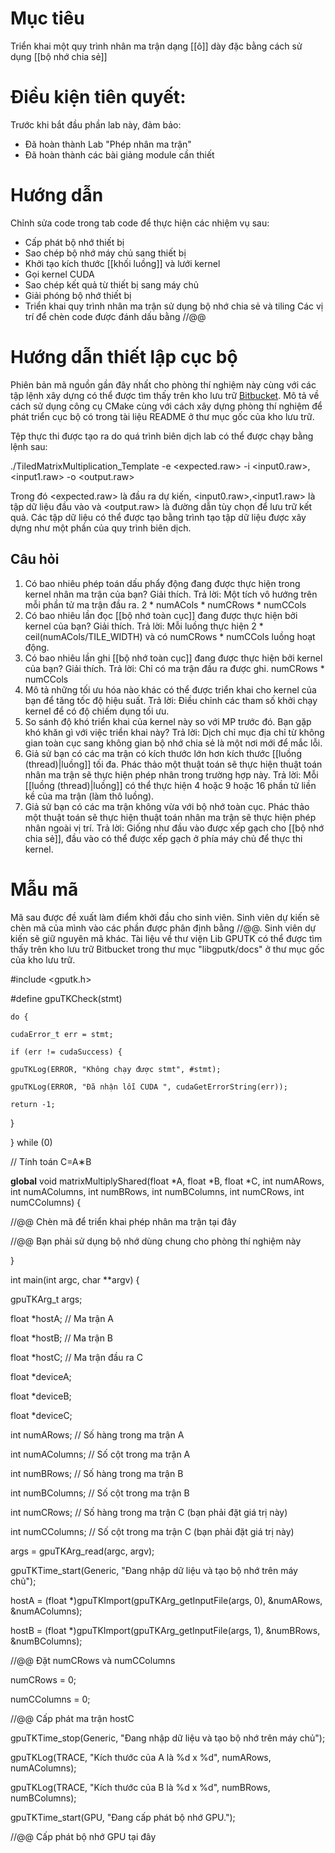 # Mục tiêu
Triển khai một quy trình nhân ma trận dạng [[ô]] dày đặc bằng cách sử dụng [[bộ nhớ chia sẻ]]
# Điều kiện tiên quyết:
Trước khi bắt đầu phần lab này, đảm bảo:
- Đã hoàn thành Lab "Phép nhân ma trận"
- Đã hoàn thành các bài giảng module cần thiết

# Hướng dẫn
Chỉnh sửa code trong tab code để thực hiện các nhiệm vụ sau: 
- Cấp phát bộ nhớ thiết bị
- Sao chép bộ nhớ máy chủ sang thiết bị
- Khởi tạo kích thước [[khối luồng]] và lưới kernel
- Gọi kernel CUDA
- Sao chép kết quả từ thiết bị sang máy chủ
- Giải phóng bộ nhớ thiết bị
- Triển khai quy trình nhân ma trận sử dụng bộ nhớ chia sẻ và tiling
Các vị trí để chèn code được đánh dấu bằng //@@

# Hướng dẫn thiết lập cục bộ
Phiên bản mã nguồn gần đây nhất cho phòng thí nghiệm này cùng với các tập lệnh xây dựng có thể được tìm thấy trên kho lưu trữ [Bitbucket](https://bitbucket.org/nvidia-dli/gputeachingkit-labs/). Mô tả về cách sử dụng công cụ CMake cùng với cách xây dựng phòng thí nghiệm để phát triển cục bộ có trong tài liệu README ở thư mục gốc của kho lưu trữ.

Tệp thực thi được tạo ra do quá trình biên dịch lab có thể được chạy bằng lệnh sau:

./TiledMatrixMultiplication_Template -e &lt;expected.raw> -i &lt;input0.raw>,&lt;input1.raw> -o &lt;output.raw>

Trong đó &lt;expected.raw> là đầu ra dự kiến, &lt;input0.raw>,&lt;input1.raw> là tập dữ liệu đầu vào và &lt;output.raw> là đường dẫn tùy chọn để lưu trữ kết quả. Các tập dữ liệu có thể được tạo bằng trình tạo tập dữ liệu được xây dựng như một phần của quy trình biên dịch.

## Câu hỏi
1. Có bao nhiêu phép toán dấu phẩy động đang được thực hiện trong kernel nhân ma trận của bạn? Giải thích.
   Trả lời: Một tích vô hướng trên mỗi phần tử ma trận đầu ra. 2 * numACols * numCRows * numCCols
2. Có bao nhiêu lần đọc [[bộ nhớ toàn cục]] đang được thực hiện bởi kernel của bạn? Giải thích.
   Trả lời: Mỗi luồng thực hiện 2 * ceil(numACols/TILE_WIDTH) và có numCRows * numCCols luồng hoạt động.
3. Có bao nhiêu lần ghi [[bộ nhớ toàn cục]] đang được thực hiện bởi kernel của bạn? Giải thích.
   Trả lời: Chỉ có ma trận đầu ra được ghi. numCRows * numCCols
4. Mô tả những tối ưu hóa nào khác có thể được triển khai cho kernel của bạn để tăng tốc độ hiệu suất.
   Trả lời: Điều chỉnh các tham số khởi chạy kernel để có độ chiếm dụng tối ưu.
5. So sánh độ khó triển khai của kernel này so với MP trước đó. Bạn gặp khó khăn gì với việc triển khai này?
   Trả lời: Dịch chỉ mục địa chỉ từ không gian toàn cục sang không gian bộ nhớ chia sẻ là một nơi mới để mắc lỗi.
6. Giả sử bạn có các ma trận có kích thước lớn hơn kích thước [[luồng (thread)|luồng]] tối đa. Phác thảo một thuật toán sẽ thực hiện thuật toán nhân ma trận sẽ thực hiện phép nhân trong trường hợp này.
   Trả lời: Mỗi [[luồng (thread)|luồng]] có thể thực hiện 4 hoặc 9 hoặc 16 phần tử liền kề của ma trận (làm thô luồng).
7. Giả sử bạn có các ma trận không vừa với bộ nhớ toàn cục. Phác thảo một thuật toán sẽ thực hiện thuật toán nhân ma trận sẽ thực hiện phép nhân ngoài vị trí.
   Trả lời: Giống như đầu vào được xếp gạch cho [[bộ nhớ chia sẻ]], đầu vào có thể được xếp gạch ở phía máy chủ để thực thi kernel.

# Mẫu mã
Mã sau được đề xuất làm điểm khởi đầu cho sinh viên. Sinh viên dự kiến sẽ chèn mã của mình vào các phần được phân định bằng //@@. Sinh viên dự kiến sẽ giữ nguyên mã khác. Tài liệu về thư viện Lib GPUTK có thể được tìm thấy trên kho lưu trữ Bitbucket trong thư mục "libgputk/docs" ở thư mục gốc của kho lưu trữ.

#include <gputk.h>

#define gpuTKCheck(stmt) 

	do { 
	
	cudaError_t err = stmt; 
	
	if (err != cudaSuccess) { 
	
	gpuTKLog(ERROR, "Không chạy được stmt", #stmt); 
	
	gpuTKLog(ERROR, "Đã nhận lỗi CUDA ", cudaGetErrorString(err)); 
	
	return -1; 

} 

} while (0)

// Tính toán C=A∗B

__global__ void matrixMultiplyShared(float *A, float *B, float *C, int numARows, int numAColumns, int numBRows, int numBColumns, int numCRows, int numCColumns) {

//@@ Chèn mã để triển khai phép nhân ma trận tại đây

//@@ Bạn phải sử dụng bộ nhớ dùng chung cho phòng thí nghiệm này

}

int main(int argc, char **argv) {

gpuTKArg_t args;

float *hostA; // Ma trận A

float *hostB; // Ma trận B

float *hostC; // Ma trận đầu ra C

float *deviceA;

float *deviceB;

float *deviceC;

int numARows; // Số hàng trong ma trận A

int numAColumns; // Số cột trong ma trận A

int numBRows; // Số hàng trong ma trận B

int numBColumns; // Số cột trong ma trận B

int numCRows; // Số hàng trong ma trận C (bạn phải đặt giá trị này)

int numCColumns; // Số cột trong ma trận C (bạn phải đặt giá trị này)

args = gpuTKArg_read(argc, argv);

gpuTKTime_start(Generic, "Đang nhập dữ liệu và tạo bộ nhớ trên máy chủ");

hostA = (float *)gpuTKImport(gpuTKArg_getInputFile(args, 0), &numARows, &numAColumns);

hostB = (float *)gpuTKImport(gpuTKArg_getInputFile(args, 1), &numBRows, &numBColumns);

//@@ Đặt numCRows và numCColumns

numCRows = 0;

numCColumns = 0;

//@@ Cấp phát ma trận hostC

gpuTKTime_stop(Generic, "Đang nhập dữ liệu và tạo bộ nhớ trên máy chủ");

gpuTKLog(TRACE, "Kích thước của A là %d x %d", numARows, numAColumns);

gpuTKLog(TRACE, "Kích thước của B là %d x %d", numBRows, numBColumns);

gpuTKTime_start(GPU, "Đang cấp phát bộ nhớ GPU.");

//@@ Cấp phát bộ nhớ GPU tại đây